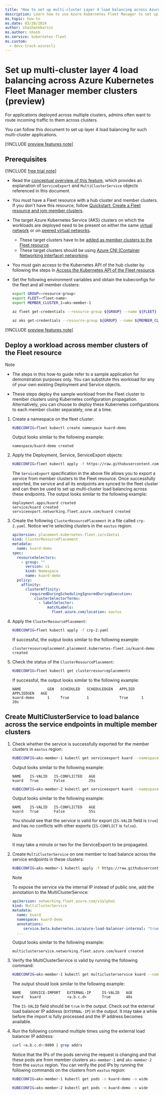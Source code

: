 ```yaml
---
title: "How to set up multi-cluster Layer 4 load balancing across Azure Kubernetes Fleet Manager member clusters (preview)"
description: Learn how to use Azure Kubernetes Fleet Manager to set up multi-cluster Layer 4 load balancing across workloads deployed on multiple member clusters.
ms.topic: how-to
ms.date: 03/20/2024
author: shashankbarsin
ms.author: shasb
ms.service: kubernetes-fleet
ms.custom:
  - devx-track-azurecli
---
```


# Set up multi-cluster layer 4 load balancing across Azure Kubernetes Fleet Manager member clusters (preview)

For applications deployed across multiple clusters, admins often want to route incoming traffic to them across clusters.

You can follow this document to set up layer 4 load balancing for such multi-cluster applications.

[!INCLUDE [preview features note](./includes/preview/preview-callout.md)]

## Prerequisites

[!INCLUDE [free trial note](~/reusable-content/ce-skilling/azure/includes/quickstarts-free-trial-note.md)]

* Read the [conceptual overview of this feature](./concepts-l4-load-balancing.md), which provides an explanation of `ServiceExport` and `MultiClusterService` objects referenced in this document.

* You must have a Fleet resource with a hub cluster and member clusters. If you don't have this resource, follow [Quickstart: Create a Fleet resource and join member clusters](quickstart-create-fleet-and-members.md).

* The target Azure Kubernetes Service (AKS) clusters on which the workloads are deployed need to be present on either the same [virtual network](../virtual-network/virtual-networks-overview.md) or on [peered virtual networks](../virtual-network/virtual-network-peering-overview.md).

  * These target clusters have to be [added as member clusters to the Fleet resource](./quickstart-create-fleet-and-members.md#join-member-clusters).
  * These target clusters should be using [Azure CNI (Container Networking Interface) networking](../aks/configure-azure-cni.md).

* You must gain access to the Kubernetes API of the hub cluster by following the steps in [Access the Kubernetes API of the Fleet resource](./quickstart-access-fleet-kubernetes-api.md).

* Set the following environment variables and obtain the kubeconfigs for the fleet and all member clusters:

    ```bash
    export GROUP=<resource-group>
    export FLEET=<fleet-name>
    export MEMBER_CLUSTER_1=aks-member-1

    az fleet get-credentials --resource-group ${GROUP} --name ${FLEET} --file fleet

    az aks get-credentials --resource-group ${GROUP} --name ${MEMBER_CLUSTER_1} --file aks-member-1
    ```

[!INCLUDE [preview features note](~/reusable-content/azure-cli/azure-cli-prepare-your-environment-no-header.md)]

## Deploy a workload across member clusters of the Fleet resource

> [!NOTE]
>
> * The steps in this how-to guide refer to a sample application for demonstration purposes only. You can substitute this workload for any of your own existing Deployment and Service objects.
>
> * These steps deploy the sample workload from the Fleet cluster to member clusters using Kubernetes configuration propagation. Alternatively, you can choose to deploy these Kubernetes configurations to each member cluster separately, one at a time.

1. Create a namespace on the fleet cluster:

    ```bash
    KUBECONFIG=fleet kubectl create namespace kuard-demo
    ```

    Output looks similar to the following example:

    ```console
    namespace/kuard-demo created
    ```

1. Apply the Deployment, Service, ServiceExport objects:

    ```bash
    KUBECONFIG=fleet kubectl apply -f https://raw.githubusercontent.com/Azure/AKS/master/examples/fleet/kuard/kuard-export-service.yaml
    ```

    The `ServiceExport` specification in the above file allows you to export a service from member clusters to the Fleet resource. Once successfully exported, the service and all its endpoints are synced to the fleet cluster and can then be used to set up multi-cluster load balancing across these endpoints. The output looks similar to the following example:

    ```console
    deployment.apps/kuard created
    service/kuard created
    serviceexport.networking.fleet.azure.com/kuard created
    ```

1. Create the following `ClusterResourcePlacement` in a file called `crp-2.yaml`. Notice we're selecting clusters in the `eastus` region:

    ```yaml
    apiVersion: placement.kubernetes-fleet.io/v1beta1
    kind: ClusterResourcePlacement
    metadata:
      name: kuard-demo
    spec:
      resourceSelectors:
        - group: ""
          version: v1
          kind: Namespace
          name: kuard-demo
      policy:
        affinity:
          clusterAffinity:
            requiredDuringSchedulingIgnoredDuringExecution:
              clusterSelectorTerms:
                - labelSelector:
                    matchLabels:
                      fleet.azure.com/location: eastus
    ```

1. Apply the `ClusterResourcePlacement`:

    ```bash
    KUBECONFIG=fleet kubectl apply -f crp-2.yaml
    ```

    If successful, the output looks similar to the following example:

    ```console
    clusterresourceplacement.placement.kubernetes-fleet.io/kuard-demo created
    ```

1. Check the status of the `ClusterResourcePlacement`:


    ```bash
    KUBECONFIG=fleet kubectl get clusterresourceplacements
    ```

    If successful, the output looks similar to the following example:

    ```console
    NAME            GEN   SCHEDULED   SCHEDULEDGEN   APPLIED   APPLIEDGEN   AGE
    kuard-demo      1     True        1              True      1            20s
    ```

## Create MultiClusterService to load balance across the service endpoints in multiple member clusters

1. Check whether the service is successfully exported for the member clusters in `eastus` region:

    ```bash
    KUBECONFIG=aks-member-1 kubectl get serviceexport kuard --namespace kuard-demo
    ```

    Output looks similar to the following example:

    ```console
    NAME    IS-VALID   IS-CONFLICTED   AGE
    kuard   True       False           25s
    ```

    ```bash
    KUBECONFIG=aks-member-2 kubectl get serviceexport kuard --namespace kuard-demo
    ```

    Output looks similar to the following example:

    ```console
    NAME    IS-VALID   IS-CONFLICTED   AGE
    kuard   True       False           55s
    ```

    You should see that the service is valid for export (`IS-VALID` field is `true`) and has no conflicts with other exports (`IS-CONFLICT` is `false`).

    > [!NOTE]
    > It may take a minute or two for the ServiceExport to be propagated.

1. Create `MultiClusterService` on one member to load balance across the service endpoints in these clusters:

    ```bash
    KUBECONFIG=aks-member-1 kubectl apply -f https://raw.githubusercontent.com/Azure/AKS/master/examples/fleet/kuard/kuard-mcs.yaml
    ```

    > [!NOTE]
    > To expose the service via the internal IP instead of public one, add the annotation to the MultiClusterService:
    >  
    > ```yaml
    > apiVersion: networking.fleet.azure.com/v1alpha1
    > kind: MultiClusterService
    > metadata:
    >   name: kuard
    >   namespace: kuard-demo
    >   annotations:
    >      service.beta.kubernetes.io/azure-load-balancer-internal: "true"
    >   ...
    > ```

    Output looks similar to the following example:

    ```console
    multiclusterservice.networking.fleet.azure.com/kuard created
    ```

1. Verify the MultiClusterService is valid by running the following command:

    ```bash
    KUBECONFIG=aks-member-1 kubectl get multiclusterservice kuard --namespace kuard-demo
    ```

    The output should look similar to the following example:

    ```console
    NAME    SERVICE-IMPORT   EXTERNAL-IP     IS-VALID   AGE
    kuard   kuard            <a.b.c.d>       True       40s
    ```

    The `IS-VALID` field should be `true` in the output. Check out the external load balancer IP address (`EXTERNAL-IP`) in the output. It may take a while before the import is fully processed and the IP address becomes available.

1. Run the following command multiple times using the external load balancer IP address:

    ```bash
    curl <a.b.c.d>:8080 | grep addrs 
    ```

    Notice that the IPs of the pods serving the request is changing and that these pods are from member clusters `aks-member-1` and `aks-member-2` from the `eastus` region. You can verify the pod IPs by running the following commands on the clusters from `eastus` region:

    ```bash
    KUBECONFIG=aks-member-1 kubectl get pods -n kuard-demo -o wide
    ```

    ```bash
    KUBECONFIG=aks-member-2 kubectl get pods -n kuard-demo -o wide
    ```
